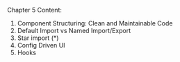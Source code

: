 Chapter 5 Content:
1. Component Structuring: Clean and Maintainable Code
2. Default Import vs Named Import/Export
3. Star import (*)
4. Config Driven UI
5. Hooks
